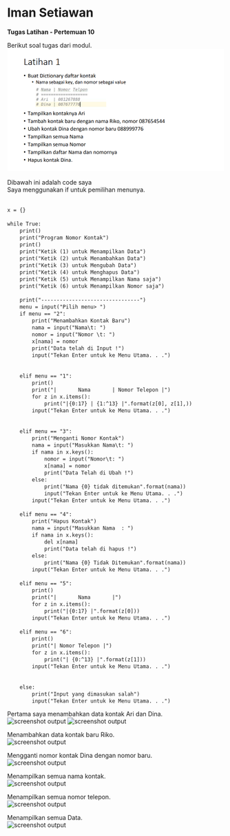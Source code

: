 # Iman Setiawan

**Tugas Latihan - Pertemuan 10**

Berikut soal tugas dari modul.\
![screenshot output](screenshot/soal.png)

Dibawah ini adalah code saya\
Saya menggunakan if untuk pemilihan menunya.
~~~

x = {}

while True:
    print()
    print("Program Nomor Kontak")
    print()
    print("Ketik (1) untuk Menampilkan Data")
    print("Ketik (2) untuk Menambahkan Data")
    print("Ketik (3) untuk Mengubah Data")
    print("Ketik (4) untuk Menghapus Data")
    print("Ketik (5) untuk Menampilkan Nama saja")
    print("Ketik (6) untuk Menampilkan Nomor saja")
    
    print("--------------------------------")
    menu = input("Pilih menu> ")
    if menu == "2":
        print("Menambahkan Kontak Baru")
        nama = input("Nama\t: ")
        nomor = input("Nomor \t: ")
        x[nama] = nomor
        print("Data telah di Input !")
        input("Tekan Enter untuk ke Menu Utama. . .")


    elif menu == "1":
        print()
        print("|       Nama       | Nomor Telepon |")
        for z in x.items():
            print("|{0:17} | {1:^13} |".format(z[0], z[1],))
        input("Tekan Enter untuk ke Menu Utama. . .")
    

    elif menu == "3":
        print("Menganti Nomor Kontak")
        nama = input("Masukkan Nama\t: ")
        if nama in x.keys():
            nomor = input("Nomor\t: ")
            x[nama] = nomor
            print("Data Telah di Ubah !")
        else:
            print("Nama {0} tidak ditemukan".format(nama))
            input("Tekan Enter untuk ke Menu Utama. . .")
        input("Tekan Enter untuk ke Menu Utama. . .")
            
    elif menu == "4":
        print("Hapus Kontak")
        nama = input("Masukkan Nama  : ")
        if nama in x.keys():
            del x[nama]
            print("Data telah di hapus !")
        else:
            print("Nama {0} Tidak Ditemukan".format(nama))
        input("Tekan Enter untuk ke Menu Utama. . .")

    elif menu == "5":
        print()
        print("|       Nama       |")
        for z in x.items():
            print("|{0:17} |".format(z[0]))
        input("Tekan Enter untuk ke Menu Utama. . .")

    elif menu == "6":
        print()
        print("| Nomor Telepon |")
        for z in x.items():
            print("| {0:^13} |".format(z[1]))
        input("Tekan Enter untuk ke Menu Utama. . .")
         
        
    else:
        print("Input yang dimasukan salah")
        input("Tekan Enter untuk ke Menu Utama. . .")

~~~

Pertama saya menambahkan data kontak Ari dan Dina.\
![screenshot output](screenshot/ss1.png)
![screenshot output](screenshot/ss2.png)

Menambahkan data kontak baru Riko.\
![screenshot output](screenshot/ss3.png)


Mengganti nomor kontak Dina dengan nomor baru.\
![screenshot output](screenshot/ss4.png)


Menampilkan semua nama kontak.\
![screenshot output](screenshot/ss5.png)

Menampilkan semua nomor telepon.\
![screenshot output](screenshot/ss6.png)

Menampilkan semua Data.\
![screenshot output](screenshot/ss7.png)

